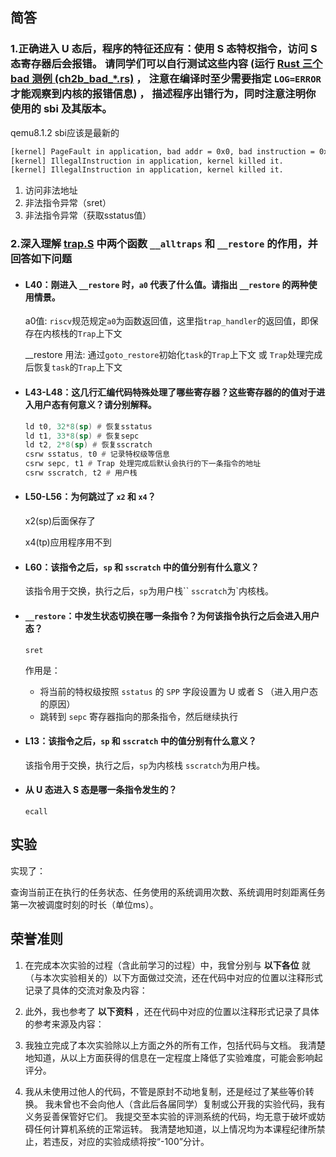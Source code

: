 ## 简答

### 1.正确进入 U 态后，程序的特征还应有：使用 S 态特权指令，访问 S 态寄存器后会报错。 请同学们可以自行测试这些内容 (运行 [Rust 三个 bad 测例 (ch2b_bad_*.rs)](https://github.com/LearningOS/rCore-Tutorial-Test-2023A/tree/master/src/bin) ， 注意在编译时至少需要指定 `LOG=ERROR` 才能观察到内核的报错信息) ， 描述程序出错行为，同时注意注明你使用的 sbi 及其版本。

qemu8.1.2
sbi应该是最新的

```bash
[kernel] PageFault in application, bad addr = 0x0, bad instruction = 0x804003c4, kernel killed it.
[kernel] IllegalInstruction in application, kernel killed it.
[kernel] IllegalInstruction in application, kernel killed it.
```

1. 访问非法地址
2. 非法指令异常（sret）
3. 非法指令异常（获取sstatus值）

### 2.深入理解 [trap.S](https://github.com/LearningOS/rCore-Tutorial-Code-2023A/blob/ch3/os/src/trap/trap.S) 中两个函数 `__alltraps` 和 `__restore` 的作用，并回答如下问题

- #### L40：刚进入 `__restore` 时，`a0` 代表了什么值。请指出 `__restore` 的两种使用情景。

  a0值:     `riscv`规范规定`a0`为函数返回值，这里指`trap_handler`的返回值，即保存在内核栈的`Trap`上下文

  __restore 用法:    通过`goto_restore`初始化`task`的`Trap`上下文 或 `Trap`处理完成后恢复`task`的`Trap`上下文

- #### L43-L48：这几行汇编代码特殊处理了哪些寄存器？这些寄存器的的值对于进入用户态有何意义？请分别解释。

  ```asm
  ld t0, 32*8(sp) # 恢复sstatus
  ld t1, 33*8(sp) # 恢复sepc
  ld t2, 2*8(sp) # 恢复sscratch
  csrw sstatus, t0 # 记录特权级等信息
  csrw sepc, t1 # Trap 处理完成后默认会执行的下一条指令的地址
  csrw sscratch, t2 # 用户栈
  ```

- #### L50-L56：为何跳过了 `x2` 和 `x4`？

  x2(sp)后面保存了

  x4(tp)应用程序用不到

- #### L60：该指令之后，`sp` 和 `sscratch` 中的值分别有什么意义？

  该指令用于交换，执行之后，`sp`为用户栈`` `sscratch`为`内核栈。

- #### `__restore`：中发生状态切换在哪一条指令？为何该指令执行之后会进入用户态？

  `sret`

  作用是：

  - 将当前的特权级按照 `sstatus` 的 `SPP` 字段设置为 U 或者 S （进入用户态的原因）
  - 跳转到 `sepc` 寄存器指向的那条指令，然后继续执行

- #### L13：该指令之后，`sp` 和 `sscratch` 中的值分别有什么意义？

  该指令用于交换，执行之后，`sp`为内核栈 `sscratch`为用户栈。

- #### 从 U 态进入 S 态是哪一条指令发生的？

  `ecall`

## 实验

实现了：

查询当前正在执行的任务状态、任务使用的系统调用次数、系统调用时刻距离任务第一次被调度时刻的时长（单位ms）。

## 荣誉准则

1. 在完成本次实验的过程（含此前学习的过程）中，我曾分别与 **以下各位** 就（与本次实验相关的）以下方面做过交流，还在代码中对应的位置以注释形式记录了具体的交流对象及内容：

   > 

2. 此外，我也参考了 **以下资料** ，还在代码中对应的位置以注释形式记录了具体的参考来源及内容：

   > 

3. 我独立完成了本次实验除以上方面之外的所有工作，包括代码与文档。 我清楚地知道，从以上方面获得的信息在一定程度上降低了实验难度，可能会影响起评分。

4. 我从未使用过他人的代码，不管是原封不动地复制，还是经过了某些等价转换。 我未曾也不会向他人（含此后各届同学）复制或公开我的实验代码，我有义务妥善保管好它们。 我提交至本实验的评测系统的代码，均无意于破坏或妨碍任何计算机系统的正常运转。 我清楚地知道，以上情况均为本课程纪律所禁止，若违反，对应的实验成绩将按“-100”分计。
